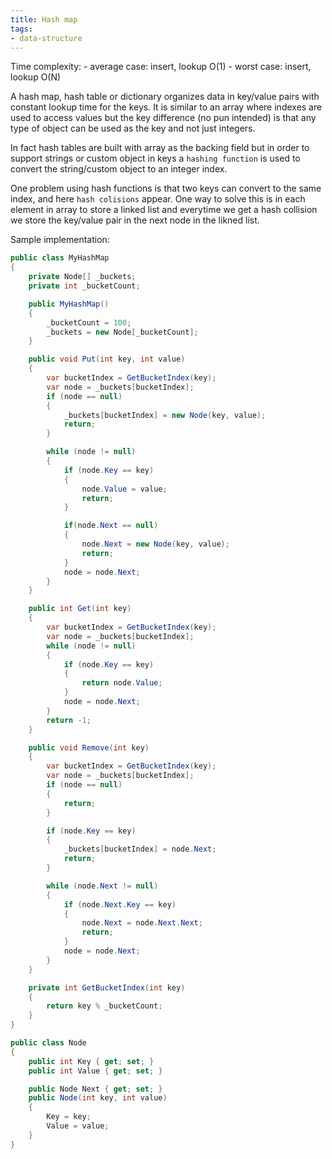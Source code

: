 ```yaml
---
title: Hash map
tags:
- data-structure
---
```


Time complexity: 
	- average case: insert, lookup O(1)
	- worst case: insert, lookup O(N)

A hash map, hash table or dictionary organizes data in key/value pairs with constant lookup time for the keys. It is similar to an array where indexes are used to access values but the key difference (no pun intended) is that any type of object can be used as the key and not just integers.

In fact hash tables are built with array as the backing field but in order to support strings or custom object in keys a `hashing function` is used to convert the string/custom object to an integer index. 

One problem using hash functions is that two keys can convert to the same index, and here `hash colisions` appear. One way to solve this is in each element in array to store a linked list and everytime we get a hash collision we store the key/value pair in the next node in the likned list.


Sample implementation:
```cs
public class MyHashMap
{
    private Node[] _buckets;
    private int _bucketCount;

    public MyHashMap()
    {
        _bucketCount = 100;
        _buckets = new Node[_bucketCount];
    }

    public void Put(int key, int value)
    {
        var bucketIndex = GetBucketIndex(key);
        var node = _buckets[bucketIndex];
        if (node == null)
        {
            _buckets[bucketIndex] = new Node(key, value);
            return;
        }

        while (node != null)
        {
            if (node.Key == key)
            {
                node.Value = value;
                return;
            }

            if(node.Next == null)
            {
                node.Next = new Node(key, value);
                return;
            }
            node = node.Next;
        }
    }

    public int Get(int key)
    {
        var bucketIndex = GetBucketIndex(key);
        var node = _buckets[bucketIndex];
        while (node != null)
        {
            if (node.Key == key)
            {
                return node.Value;
            }
            node = node.Next;
        }
        return -1;
    }

    public void Remove(int key)
    {
        var bucketIndex = GetBucketIndex(key);
        var node = _buckets[bucketIndex];
        if (node == null)
        {
            return;
        }

        if (node.Key == key)
        {
            _buckets[bucketIndex] = node.Next;
            return;
        }

        while (node.Next != null)
        {
            if (node.Next.Key == key)
            {
                node.Next = node.Next.Next;
                return;
            }
            node = node.Next;
        }
    }

    private int GetBucketIndex(int key)
    {
        return key % _bucketCount;
    }
}

public class Node
{
    public int Key { get; set; }
    public int Value { get; set; }

    public Node Next { get; set; }
    public Node(int key, int value)
    {
        Key = key;
        Value = value;
    }
}
```